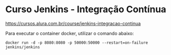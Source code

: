 # Curso Jenkins - Integração Contínua
https://cursos.alura.com.br/course/jenkins-integracao-continua

Para executar o container docker, utilizar o comando abaixo:

```docker run -d -p 8080:8080 -p 50000:50000 --restart=on-failure jenkins/jenkins```
